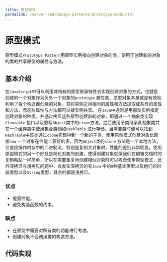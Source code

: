 ```yaml
---
title: 原型模式
permalink: /server-end/design-patterns/prototype-mode.html
---
```


# 原型模式

原型模式`Prototype Pattern`用原型实例指向创建对象的类，使用于创建新的对象的类的共享原型的属性与方法。

## 基本介绍

在`JavaScript`中可以利用其特有的原型继承特性去实现创建对象的方式，也就是创建的一个对象作为另外一个对象的`prototype`
属性值，原型对象本身就是有效地利用了每个构造器创建的对象，其将实例之间相同的属性和方法提取成共有的属性和方法，而这些属性与方法都可以被实例共享。
在`Java`中通常是用原型实例指定创建对象的种类，并通过拷贝这些原型创建新的对象，即通过一个抽象类实现`Cloneable`
接口以及重写`Object`类中的`clone`方法，之后使用子类继承此抽象类并在一个缓存类中使用集合类例如`HashTable`
进行存储，当需要类时便可以找到`HashTable`中该类通过`clone`实现得到一个新的子类，使用原型模式创建对象比直接`new`
一个对象在性能上要好的多，因为`Object`类的`clone`
方法是一个本地方法，它直接操作内存中的二进制流，特别是复制大对象时，性能的差别非常明显。使用原型模式的另一个好处是简化对象的创建，使得创建对象就像我们在编辑文档时的复制粘贴一样简单，所以在需要重复地创建相似对象时可以考虑使用原型模式，此外深拷贝与浅拷贝问题中，会发生深拷贝的有`Java`
中的`8`种基本类型以及他们的封装类型以及`String`类型，其余的都是浅拷贝。

### 优点

- 提高性能。
- 避免构造函数的约束。

### 缺点

- 在原型中需要对所有类的功能进行考虑。
- 创建对象不会调用类的构造方法。

## 代码实现
